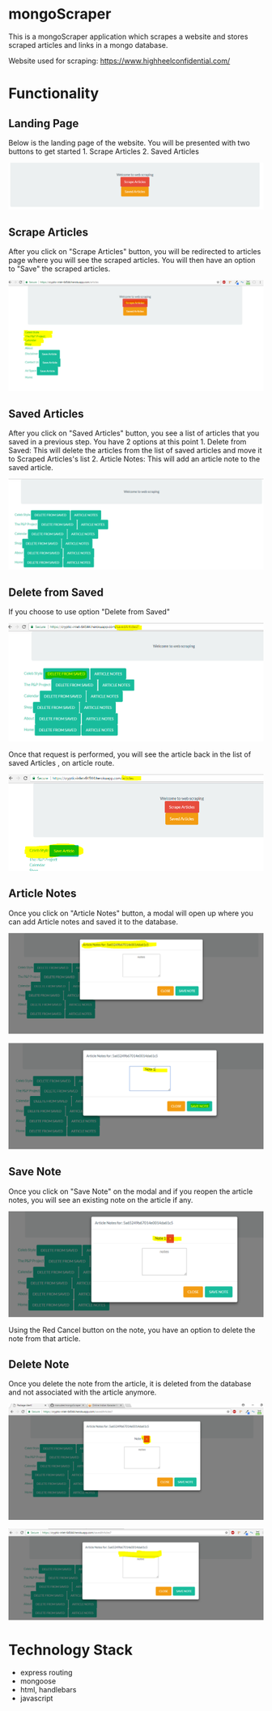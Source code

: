 # mongoScraper

This is a mongoScraper application which scrapes a website and stores scraped articles and links in a mongo database.

Website used for scraping: https://www.highheelconfidential.com/


# Functionality

## Landing Page

Below is the landing page of the website. You will be presented with two buttons to get started
	1. Scrape Articles
	2. Saved Articles

![Alt Text](/public/assets/images/landingPage.PNG)


## Scrape Articles
After you click on "Scrape Articles" button, you will be redirected to articles page where you will see the scraped articles. You will then have an option to "Save" the scraped articles.


![Alt Text](/public/assets/images/scrapeArticles.PNG)


## Saved Articles
After you click on "Saved Articles" button, you see a list of articles that you saved in a previous step.
You have 2 options at this point
	1. Delete from Saved: This will delete the articles from the list of saved articles and move it to Scraped 	   Articles's list
	2. Article Notes: This will add an article note to the saved article.

![Alt Text](/public/assets/images/savedArticles.PNG)

## Delete from Saved
If you choose to use option "Delete from Saved"
	
![Alt Text](/public/assets/images/deleteFromSaved.PNG)

Once that request is performed, you will see the article back in the list of saved Articles , on article route.

![Alt Text](/public/assets/images/DeletedFromSaved.PNG)



## Article Notes
Once you click on "Article Notes" button, a modal will open up where you can add Article notes and saved it to the database.

![Alt Text](/public/assets/images/articleNotes.PNG)

![Alt Text](/public/assets/images/AddingaNote.PNG)

## Save  Note

Once you click on "Save Note" on the modal and if you reopen the article notes, you will see an existing note on the article if any.

![Alt Text](/public/assets/images/SavedNote.PNG)


Using the Red Cancel button on the note, you have an option to delete the note from that article.

## Delete Note
Once you delete the note from the article, it is deleted from the database and not associated with the article anymore.

![Alt Text](/public/assets/images/DeleteNote.PNG)


![Alt Text](/public/assets/images/afterNoteDeletion.PNG)


# Technology Stack
  
  * express routing
  * mongoose
  * html, handlebars
  * javascript



